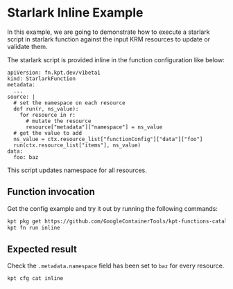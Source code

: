 # Starlark Inline Example

In this example, we are going to demonstrate how to execute a starlark script
in starlark function against the input KRM resources to update or validate them.

The starlark script is provided inline in the function configuration like below:

```
apiVersion: fn.kpt.dev/v1beta1
kind: StarlarkFunction
metadata:
  ...
source: |
  # set the namespace on each resource
  def run(r, ns_value):
    for resource in r:
      # mutate the resource
      resource["metadata"]["namespace"] = ns_value
  # get the value to add
  ns_value = ctx.resource_list["functionConfig"]["data"]["foo"]
  run(ctx.resource_list["items"], ns_value)
data:
  foo: baz
```

This script updates namespace for all resources.

## Function invocation

Get the config example and try it out by running the following commands:

```sh
kpt pkg get https://github.com/GoogleContainerTools/kpt-functions-catalog.git/examples/runtime/starlark/inline .
kpt fn run inline
```

## Expected result

Check the `.metadata.namespace` field has been set to `baz` for every resource.

```sh
kpt cfg cat inline
```
